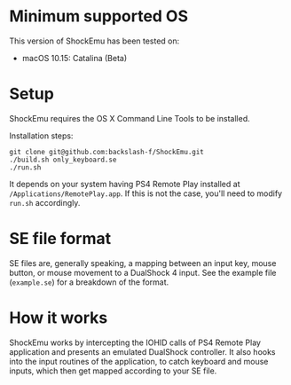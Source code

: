 Minimum supported OS
=====

This version of ShockEmu has been tested on:
* macOS 10.15: Catalina (Beta)

Setup
=====

ShockEmu requires the OS X Command Line Tools to be installed.  

Installation steps:

	git clone git@github.com:backslash-f/ShockEmu.git
	./build.sh only_keyboard.se
	./run.sh

It depends on your system having PS4 Remote Play installed at `/Applications/RemotePlay.app`.  If this is not the case, you'll need to modify `run.sh` accordingly.

SE file format
==============

SE files are, generally speaking, a mapping between an input key, mouse button, or mouse movement to a DualShock 4 input.  See the example file (`example.se`) for a breakdown of the format.

How it works
============

ShockEmu works by intercepting the IOHID calls of PS4 Remote Play application and presents an emulated DualShock controller.  It also hooks into the input routines of the application, to catch keyboard and mouse inputs, which then get mapped according to your SE file.
